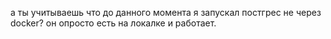  а ты учитываешь что до данного момента я запускал постгрес не через docker?
 он опросто есть на локалке и работает.